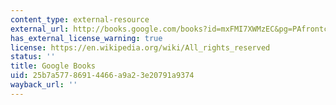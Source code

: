 ```yaml
---
content_type: external-resource
external_url: http://books.google.com/books?id=mxFMI7XWMzEC&pg=PAfrontcover
has_external_license_warning: true
license: https://en.wikipedia.org/wiki/All_rights_reserved
status: ''
title: Google Books
uid: 25b7a577-8691-4466-a9a2-3e20791a9374
wayback_url: ''
---
```

